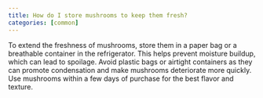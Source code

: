 ```yaml
---
title: How do I store mushrooms to keep them fresh?
categories: [common]
---
```


To extend the freshness of mushrooms, store them in a paper bag or a breathable container in the refrigerator. This helps prevent moisture buildup, which can lead to spoilage. Avoid plastic bags or airtight containers as they can promote condensation and make mushrooms deteriorate more quickly. Use mushrooms within a few days of purchase for the best flavor and texture.
